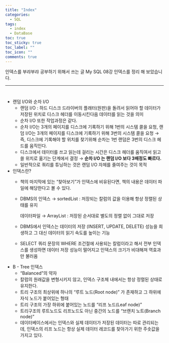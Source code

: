 ```yaml
---
title: "Index"
categories:
  - SQL
tags:
  - index
  - DataBase
toc: true
toc_sticky: true
toc_label: ""
toc_icon: ""
comments: true
---
```


인덱스를 부랴부랴 공부하기 위해서 쓰는 글 
My SQL 08강 인덱스를 정리 해 보았습니다. 

---

# 

- 랜덤 I/O와 순차 I/O
  - 랜덤 I/O : 하드 디스크 드라이버의 플래터(원판)을 돌려서 읽어야 할 데이터가 저장된 위치로 디스크 헤더를 이동시킨다음 데이터를 읽는 것을 의미
  - 순차 I/O 또한 작업과정은 같다. <br>
  - 순차 I/O는 3개의 페이지를 디스크에 기록하기 위해 1번의 시스템 콜을 요청, 랜덤 I/O는 3개의 페이지를 디스크에 기록하기 위해 3번의 시스템 콜을 요청 → 즉, 디스크에 기록해야 할 위치를 찾기위해 순차는 1번 랜덤은 3번의 디스크 헤드를 움직인다.
  - 디스크에서 데이터를 쓰고 읽는데 걸리는 시간은 디스크 헤더를 움직여서 읽고 쓸 위치로 옮기는 단계에서 결정 → **순차 I/O 는 랜덤 I/O 보다 3배정도 빠르다.**
  - 일반적으로 쿼리를 튜닝하는 것은 랜덤 I/O 자체를 줄여주는 것이 목적
- 인덱스란?
  - 책의 마지막에 있는 “찾아보기”가 인덱스에 비유된다면, 책의 내용은 데이터 파일에 해당한다고 볼 수 있다.
  - DBMS의 인덱스 → sortedList : 저장되는 칼럼의 값을 이용해 항상 정렬된 상태를 유지

    데이터파일 → ArrayList : 저장된 순서대로 별도의 정렬 없이 그대로 저장

  - DBMS에서 인덱스는 데이터의 저장 (INSERT, UPDATE, DELETE) 성능을 희생하고 그 대신 데이터의 읽기 속도를 높이는 기능
  - SELECT 쿼리 문장의 WHERE 조건절에 사용되는 칼럼이라고 해서 전부 인덱스를 생성하면 데이터 저장 성능이 떨어지고 인덱스의 크기가 비대해져 역효과만 불러옴
- B - Tree 인덱스
  - “Balanced”의 약자
  - 칼럼의 원래값을 변형시키지 않고, 인덱스 구조체 내에서는 항상 정렬된 상태로 유지한다.
  - 트리 구조의 최상위에 하나의 “루트 노드(Root node)” 가 존재하고 그 하위에 자식 노드가 붙어있는 형태
  - 트리 구조의 가장 하위에 붙어있는 노드를 “리프 노드(Leaf node)”
  - 트리구조의 루트노드도 리프노드도 아닌 중간의 노드를 “브랜치 노트(Branch node)”
  - 데이터베이스에서는 인덱스와 실제 데이터가 저장된 데이터는 따로 관리되는데, 인덱스의 리프 노드는 항상 실제 데이터 레코드를 찾아가기 위한 주솟값을 가지고 있다.

